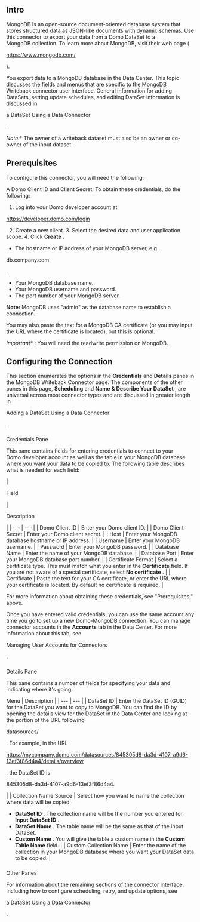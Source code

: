 

Intro
-------

MongoDB is an open-source document-oriented database system that stores structured data as JSON-like documents with dynamic schemas. Use this connector to export your data from a Domo DataSet to a MongoDB collection. To learn more about MongoDB, visit their web page (

https://www.mongodb.com/

).


 You export data to a MongoDB database in the Data Center. This topic discusses the fields and menus that are specific to the MongoDB Writeback connector user interface. General information for adding DataSets, setting update schedules, and editing DataSet information is discussed in

a DataSet Using a Data Connector

.

*Note:**
 The owner of a writeback dataset must also be an owner or co-owner of the input dataset.

Prerequisites
---------------

To configure this connector, you will need the following:

 A Domo Client ID and Client Secret. To obtain these credentials, do the following:

1. Log into your Domo developer account at

 https://developer.domo.com/login

 .
	2. Create a new client.
	3. Select the desired data and user application scope.
	4. Click
	 **Create**
	 .
* The hostname or IP address of your MongoDB server, e.g.


 db.company.com


 .
* Your MongoDB database name.
* Your MongoDB username and password.
* The port number of your MongoDB server.


**Note:**
 MongoDB uses "admin" as the database name to establish a connection.

You may also paste the text for a MongoDB CA certificate (or you may input the URL where the certificate is located), but this is optional.

*Important**
 : You will need the readwrite permission on MongoDB.

Configuring the Connection
----------------------------


 This section enumerates the options in the
 **Credentials**
 and
 **Details**
 panes in the MongoDB Writeback Connector page. The components of the other panes in this page,
 **Scheduling**
 and
 **Name & Describe Your DataSet**
 , are universal across most connector types and are discussed in greater length in

Adding a DataSet Using a Data Connector

.


###

Credentials Pane


 This pane contains fields for entering credentials to connect to your Domo developer account as well as the table in your MongoDB database where you want your data to be copied to. The following table describes what is needed for each field:


|

Field

|

Description

|
| --- | --- |
|
 Domo Client ID
  |
 Enter your Domo client ID.
  |
|
 Domo Client Secret
  |
 Enter your Domo client secret.
  |
|
 Host
  |
 Enter your MongoDB database hostname or IP address.
  |
|
 Username
  |
 Enter your MongoDB username.
  |
|
 Password
  |
 Enter your MongoDB password.
  |
|
 Database Name
  |
 Enter the name of your MongoDB database.
  |
|
 Database Port
  |
 Enter your MongoDB database port number.
  |
|
 Certificate Format
  |
 Select a certificate type. This must match what you enter in the
 ****Certificate****
 field. If you are not aware of a special certificate, select
 ****No certificate****
 .
  |
|
 Certificate
  |
 Paste the text for your CA certificate, or enter the URL where your certificate is located. By default no certificate is required.
  |

For more information about obtaining these credentials, see "Prerequisites," above.

Once you have entered valid credentials, you can use the same account any time you go to set up a new Domo-MongoDB connection. You can manage connector accounts in the
 **Accounts**
 tab in the Data Center. For more information about this tab, see

Managing User Accounts for Connectors

.


###
 Details Pane

This pane contains a number of fields for specifying your data and indicating where it's going.


 Menu
  |
 Description
  |
| --- | --- |
|
 DataSet ID
  |
 Enter the DataSet ID (GUID) for the DataSet you want to copy to MongoDB. You can find the ID by opening the details view for the DataSet in the Data Center and looking at the portion of the URL following

datasources/

. For example, in the URL

https://mycompany.domo.com/datasources/845305d8-da3d-4107-a9d6-13ef3f86d4a4/details/overview

, the DataSet ID is

845305d8-da3d-4107-a9d6-13ef3f86d4a4.

|
|
 Collection Name Source
  |
 Select how you want to name the collection where data will be copied.
 * **DataSet ID**
 . The collection name will be the number you entered for
 **Input DataSet ID**
 .
* **DataSet Name**
 . The table name will be the same as that of the input DataSet.
* **Custom Name**
 . You will give the table a custom name in the
 **Custom Table Name**
 field.
 |
|
 Custom Collection Name
  |
 Enter the name of the collection in your MongoDB database where you want your DataSet data to be copied.
  |


###
 Other Panes

For information about the remaining sections of the connector interface, including how to configure scheduling, retry, and update options, see

a DataSet Using a Data Connector

.

